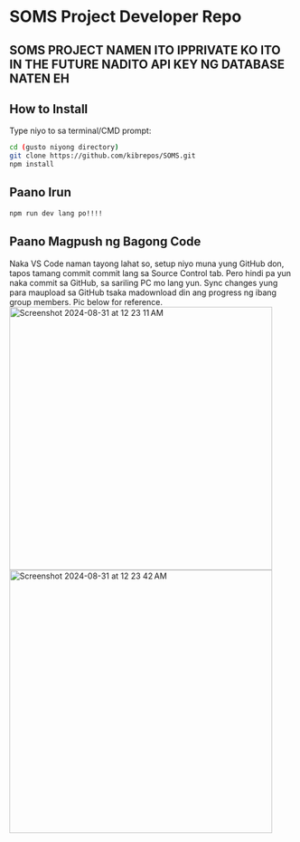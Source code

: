 # SOMS Project Developer Repo

## SOMS PROJECT NAMEN ITO IPPRIVATE KO ITO IN THE FUTURE NADITO API KEY NG DATABASE NATEN EH

## How to Install

Type niyo to sa terminal/CMD prompt:

```bash
cd (gusto niyong directory)
git clone https://github.com/kibrepos/SOMS.git
npm install
```

## Paano Irun

```bash
npm run dev lang po!!!!
```

## Paano Magpush ng Bagong Code

Naka VS Code naman tayong lahat so, setup niyo muna yung GitHub don, tapos tamang commit commit lang sa Source Control tab. Pero hindi pa yun naka commit sa GitHub, sa sariling PC mo lang yun. Sync changes yung para maupload sa GitHub tsaka madownload din ang progress ng ibang group members. Pic below for reference.
<img width="465" alt="Screenshot 2024-08-31 at 12 23 11 AM" src="https://github.com/user-attachments/assets/cbc0095e-e088-4830-8abb-f8951ad4d794">
<img width="465" alt="Screenshot 2024-08-31 at 12 23 42 AM" src="https://github.com/user-attachments/assets/2ed0a927-acc3-4ee1-b07a-59ad75775cd6">

